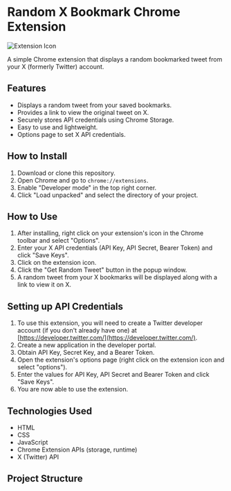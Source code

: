 # Random X Bookmark Chrome Extension

![Extension Icon](optional_icon_url.png) <!-- Add a link to your extension icon here or a placeholder -->

A simple Chrome extension that displays a random bookmarked tweet from your X (formerly Twitter) account.

## Features

*   Displays a random tweet from your saved bookmarks.
*   Provides a link to view the original tweet on X.
*   Securely stores API credentials using Chrome Storage.
*   Easy to use and lightweight.
*   Options page to set X API credentials.

## How to Install

1.  Download or clone this repository.
2.  Open Chrome and go to `chrome://extensions`.
3.  Enable "Developer mode" in the top right corner.
4.  Click "Load unpacked" and select the directory of your project.

## How to Use

1.  After installing, right click on your extension's icon in the Chrome toolbar and select "Options".
2.  Enter your X API credentials (API Key, API Secret, Bearer Token) and click "Save Keys".
3.  Click on the extension icon.
4.  Click the "Get Random Tweet" button in the popup window.
5.  A random tweet from your X bookmarks will be displayed along with a link to view it on X.

## Setting up API Credentials
1. To use this extension, you will need to create a Twitter developer account (if you don't already have one) at [https://developer.twitter.com/](https://developer.twitter.com/).
2. Create a new application in the developer portal.
3. Obtain API Key, Secret Key, and a Bearer Token.
4. Open the extension's options page (right click on the extension icon and select "options").
5.  Enter the values for API Key, API Secret and Bearer Token and click "Save Keys".
6.  You are now able to use the extension.

## Technologies Used

*   HTML
*   CSS
*   JavaScript
*   Chrome Extension APIs (storage, runtime)
*   X (Twitter) API

## Project Structure
